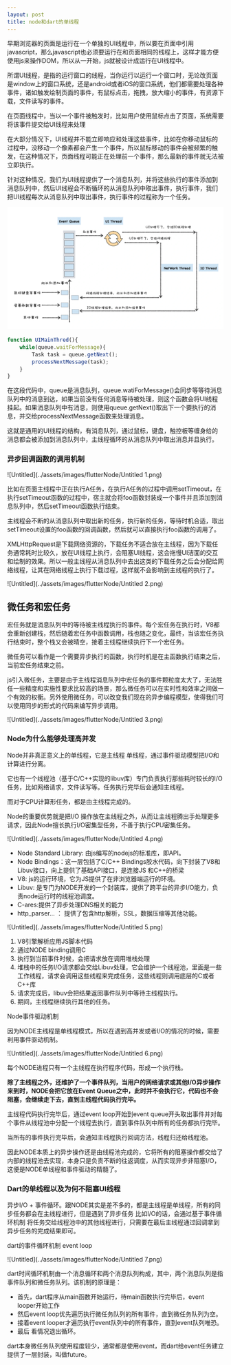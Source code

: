 ```yaml
---
layout: post
title: node和dart的单线程
---
```


早期浏览器的页面是运行在一个单独的UI线程中，所以要在页面中引用javascript，那么javascript也必须要运行在和页面相同的线程上，这样才能方便使用js来操作DOM，所以从一开始，js就被设计成运行在UI线程中。

所谓UI线程，是指的运行窗口的线程，当你运行以运行一个窗口时，无论改页面是window上的窗口系统，还是android或者iOS的窗口系统，他们都需要处理各种事件，诸如触发绘制页面的事件，有鼠标点击，拖拽，放大缩小的事件，有资源下载，文件读写的事件。

在页面线程中，当以一个事件被触发时，比如用户使用鼠标点击了页面，系统需要将该事件提交给UI线程来处理

在大部分情况下，UI线程并不能立即响应和处理这些事件，比如在你移动鼠标的过程中，没移动一个像素都会产生一个事件，所以鼠标移动的事件会被频繁的触发，在这种情况下，页面线程可能正在处理前一个事件，那么最新的事件就无法被立即执行。

针对这种情况，我们为UI线程提供了一个消息队列，并将这些执行的事件添加到消息队列中，然后UI线程会不断循环的从消息队列中取出事件，执行事件，我们把UI线程每次从消息队列中取出事件，执行事件的过程称为一个任务。

![Untitled](../assets/images/flutterNode/Untitled.png)

```jsx
function UIMainThred(){
	while(queue.waitForMessage){
		Task task = queue.getNext();
		processNextMessage(task);	
	}
}
```

在这段代码中，queue是消息队列，queue.watiForMessage()会同步等等待消息队列中的消息到达，如果当前没有任何消息等待被处理，则这个函数会将UI线程挂起。如果消息队列中有消息，则使用queue.getNext()取出下一个要执行的消息，并交给processNextMessage函数来处理消息。

这就是通用的UI线程的结构，有消息队列，通过鼠标，键盘，触控板等缠身给的消息都会被添加到消息队列中，主线程循环的从消息队列中取出消息并且执行。

### 异步回调函数的调用机制

![Untitled](../assets/images/flutterNode/Untitled 1.png)

比如在页面主线程中正在执行A任务，在执行A任务的过程中调用setTimeout，在执行setTimeout函数的过程中，宿主就会将foo函数封装成一个事件并且添加到消息队列中，然后setTimeout函数执行结束。

主线程会不断的从消息队列中取出新的任务，执行新的任务，等待时机合适，取出setTimeout设置的foo函数的回调函数，然后就可以直接执行foo函数的调用了。

XMLHttpRequest是下载网络资源的，下载任务不适合放在主线程，因为下载任务通常耗时比较久，放在UI线程上执行，会阻塞UI线程，这会拖慢UI洁面的交互和绘制的效果。所以一般主线程从消息队列中去出这类的下载任务之后会分配给网络线程，让其在网络线程上执行下载过程，这样就不会影响到主线程的执行了。

![Untitled](../assets/images/flutterNode/Untitled 2.png)

## 微任务和宏任务

宏任务就是消息队列中的等待被主线程执行的事件。每个宏任务在执行时，V8都会重新创建栈，然后随着宏任务中函数调用，栈也随之变化，最终，当该宏任务执行结束时，整个栈又会被晴空，接着主线程继续执行下一个宏任务。

微任务可以看作是一个需要异步执行的函数，执行时机是在主函数执行结束之后，当前宏任务结束之前。

js引入微任务，主要是由于主线程消息队列中宏任务的事件颗粒度太大了，无法胜任一些精度和实施性要求比较高的场景，那么微任务可以在实时性和效率之间做一个有效的权衡。另外使用微任务，可以改变我们现在的异步编程模型，使得我们可以使用同步的形式的代码来编写异步调用。

![Untitled](../assets/images/flutterNode/Untitled 3.png)

### Node为什么能够处理高并发

Node并非真正意义上的单线程，它是主线程 单线程，通过事件驱动模型把I/O和计算进行分离。

它也有一个线程池（基于C/C++实现的libuv库）专门负责执行那些耗时较长的I/O任务，比如网络请求，文件读写等。任务执行完毕后会通知主线程。

而对于CPU计算形任务，都是由主线程完成的。

Node的重要优势就是把I/O 操作放在主线程之外，从而让主线程腾出手处理更多请求，因此Node擅长执行I/O密集型任务，不善于执行CPU密集任务。

![Untitled](../assets/images/flutterNode/Untitled 4.png)

- Node Standard Library: 由js编写的nodejs的标准库，即API。
- Node Bindings：这一层包括了C/C++ Bindings胶水代码，向下封装了V8和Libuv接口，向上提供了基础API接口，是连接JS 和C++的桥梁
- V8: js的运行环境，它为JS提供了在非浏览器端运行的环境。
- Libuv: 是专门为NODE开发的一个封装库，提供了跨平台的异步I/O能力，负责node运行时的线程池调度。
- C-ares:提供了异步处理DNS相关的能力
- http_parser… ： 提供了包含http解析，SSL，数据压缩等其他功能。

![Untitled](../assets/images/flutterNode/Untitled 5.png)

1. V8引擎解析应用JS脚本代码
2. 通过NODE binding调用C
3. 执行到当前事件时候，会把请求放在调用堆栈处理
4. 堆栈中的任务I/O请求都会交给Libuv处理，它会维护一个线程池，里面是一些工作线程，请求会调用这些线程来完成任务，这些线程则调用底层的C或者C++库
5. 请求完成后，libuv会把结果返回事件队列中等待主线程执行。
6. 期间，主线程继续执行其他的任务。

Node事件驱动机制

因为NODE主线程是单线程模式，所以在遇到高并发或者I/O的情况的时候，需要利用事件驱动机制。

![Untitled](../assets/images/flutterNode/Untitled 6.png)

每个NODE进程只有一个主线程在执行程序代码，形成一个执行栈。

**除了主线程之外，还维护了一个事件队列，当用户的网络请求或其他I/O异步操作来到时，NODE会把它放在Event Queue之中，此时并不会执行它，代码也不会阻塞，会继续走下去，直到主线程代码执行完毕。**

主线程代码执行完毕后，通过event loop开始到event queue开头取出事件并对每个事件从线程池中分配一个线程去执行，直到事件队列中所有的任务都执行完毕。

当所有的事件执行完毕后，会通知主线程执行回调方法，线程归还给线程池。

因此NODE本质上的异步操作还是由线程池完成的，它将所有的阻塞操作都交给了内部的线程池去实现，本身只是负责不断的往返调度，从而实现异步非阻塞I/O，这便是NODE单线程和事件驱动的精髓了。

### Dart的单线程以及为何不阻塞UI线程

异步I/O + 事件循环。跟NODE其实是差不多的，都是主线程是单线程，所有的同步任务都会在主线程进行，但是遇到了异步任务 比如I/O的话，会通过基于事件循环机制 将任务交给线程池中的其他线程进行，只需要在最后主线程通过回调拿到异步任务的完成结果即可。

dart的事件循环机制 event loop

![Untitled](../assets/images/flutterNode/Untitled 7.png)

dart时间循环机制由一个消息循环和两个消息队列构成，其中，两个消息队列是指事件队列和微任务队列。该机制的原理是：

- 首先，dart程序从main函数开始运行，待main函数执行完毕后，event looper开始工作
- 然后event loop优先遍历执行微任务队列的所有事件，直到微任务队列为空。
- 接着event looper才遍历执行event队列中的所有事件，直到event队列唯恐。
- 最后 看情况退出循环。

dart本身微任务队列使用程度较少，通常都是使用event，而dart给event任务建立提供了一层封装，叫做future。